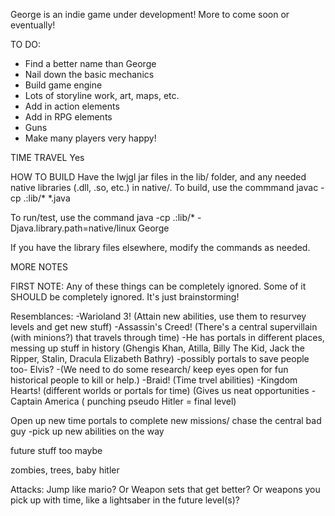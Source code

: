 George is an indie game under development! More to come soon or eventually!

TO DO:
* Find a better name than George
* Nail down the basic mechanics
* Build game engine
* Lots of storyline work, art, maps, etc.
* Add in action elements
* Add in RPG elements
* Guns
* Make many players very happy!

TIME TRAVEL
Yes

HOW TO BUILD
Have the lwjgl jar files in the lib/ folder, and any needed native libraries (.dll, .so, etc.) in native/.
To build, use the commmand
    javac -cp .:lib/* *.java 

To run/test, use the command
   java -cp .:lib/* -Djava.library.path=native/linux George

If you have the library files elsewhere, modify the commands as needed.


MORE NOTES

FIRST NOTE: Any of these things can be completely ignored. Some of it SHOULD be completely ignored.
It's just brainstorming!

Resemblances:
-Warioland 3! (Attain new abilities, use them to resurvey levels and get new stuff)
-Assassin's Creed! (There's a central supervillain (with minions?) that travels through time)
	-He has portals in different places, messing up stuff in history (Ghengis Khan, Atilla,
					Billy The Kid, Jack the Ripper, Stalin, Dracula
					Elizabeth Bathry)
			-possibly portals to save people too- Elvis? 
	-(We need to do some research/ keep eyes open for fun historical people to kill or help.)
-Braid! (Time trvel abilities)
-Kingdom Hearts! (different worlds or portals for time) (Gives us neat opportunities
-Captain America ( punching pseudo Hitler = final level)

Open up new time portals to complete new missions/ chase the central bad guy
-pick up new abilities on the way

future stuff too maybe

zombies, trees, baby hitler




Attacks:
Jump like mario?
Or Weapon sets that get better?
Or weapons you pick up with time, like a lightsaber in the future level(s)?
